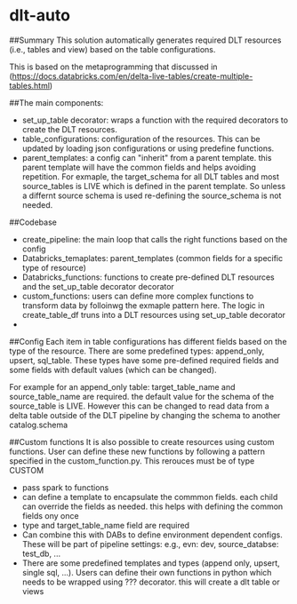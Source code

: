 # dlt-auto

##Summary
This solution automatically generates required DLT resources (i.e., tables and view) based on the table configurations.

This is based on the metaprogramming that discussed in (https://docs.databricks.com/en/delta-live-tables/create-multiple-tables.html)

##The main components:

- set_up_table decorator:  wraps a function with the required decorators to create the DLT resources.
- table_configurations: configuration of the resources. This can be updated by loading json configurations or using predefine functions.
- parent_templates: a config can "inherit" from a parent template. this parent template will have the common fields and helps avoiding repetition. For exmaple, the target_schema for all DLT tables and most source_tables is LIVE which is defined in the parent template. So unless a differnt source schema is used re-defining the source_schema is not needed.

##Codebase
- create_pipeline: the main loop that calls the right functions based on the config
- Databricks_temaplates: parent_templates (common fields for a specific type of resource)
- Databricks_functions: functions to create pre-defined DLT resources and the set_up_table decorator decorator
- custom_functions: users can define more complex functions to transform data by folloinwg the exmaple pattern here. The logic in create_table_df truns into a DLT resources using set_up_table decorator
- 

##Config
Each item in table configurations has different fields based on the type of the resource. 
There are some predefined types: append_only, upsert, sql_table.
These types have some pre-defined required fields and some fields with default values (which can be changed). 

For example for an append_only table: target_table_name and source_table_name are required. the default value for the schema of the source_table is LIVE. However this can be changed to read data from a delta table outside of the DLT pipeline by changing the schema to another catalog.schema

##Custom functions
It is also possible to create resources using custom functions. User can define these new functions by following a pattern specified in the custom_function.py. This rerouces must be of type CUSTOM



- pass spark to functions
- can define a template to encapsulate the commmon fields. each child can override the fields as needed. this helps with defining the common fields ony once
- type and target_table_name field are required
- Can combine this with DABs to define environment dependent configs. These will be part of pipeline settings: e.g., evn: dev, source_databse: test_db, ...
- There are some predefined templates and types (append only, upsert, single sql, ...). Users can define their own functions in python which needs to be wrapped using ??? decorator. this will create a dlt table or views 
